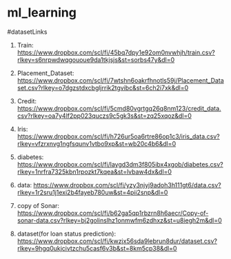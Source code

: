 # ml_learning
#datasetLinks
1. Train: https://www.dropbox.com/scl/fi/45bq7dpy1e92om0nvwhjh/train.csv?rlkey=s6nrpwdwqgououe9da1tkjsjs&st=sorbs47y&dl=0

2. Placement_Dataset: https://www.dropbox.com/scl/fi/7wtshn6oakrfhnotls59j/Placement_Dataset.csv?rlkey=o7dgzstdxcbgljrrik2tgvibc&st=6ch2i7xk&dl=0

3. Credit: https://www.dropbox.com/scl/fi/5cmd80vgrtgq26q8nm123/credit_data.csv?rlkey=oa7y4lf2pp023quczs9c5gk3s&st=zq25xqoz&dl=0

4. Iris: https://www.dropbox.com/scl/fi/h726ur5oa6rtre86op1c3/iris_data.csv?rlkey=vfzrxnvg1ngfsqunv1vtbo9xp&st=wb20c4b6&dl=0

5. diabetes: https://www.dropbox.com/scl/fi/laygd3dm3f805ibx4xgob/diabetes.csv?rlkey=1nrfra7325kbn1rpozkt7kqea&st=lvbaw4dx&dl=0

6. data: https://www.dropbox.com/scl/fi/yzy3njyj9adoh3h111gt6/data.csv?rlkey=1r2sru1j1exi2b4fayeb780uw&st=4pii2snp&dl=0

7. copy of Sonar: https://www.dropbox.com/scl/fi/b62ga5qp1rbzrn8h6aecr/Copy-of-sonar-data.csv?rlkey=bj2golinslhz1onmwfm6zdhxz&st=u8iegh2m&dl=0

8. dataset(for loan status prediction): https://www.dropbox.com/scl/fi/kwzjx56sda9lebrun8dur/dataset.csv?rlkey=9hgq0ukjcivtzchu5casf6v3b&st=8km5cp38&dl=0
